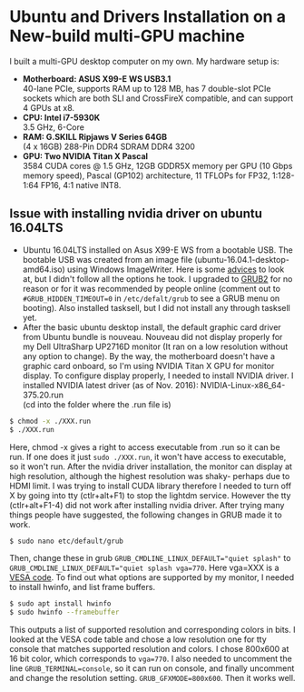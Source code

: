 # Ubuntu and Drivers Installation on a New-build multi-GPU machine
I built a multi-GPU desktop computer on my own. My hardware setup is:

- **Motherboard: ASUS X99-E WS USB3.1**    
   40-lane PCIe, supports RAM up to 128 MB, has 7 double-slot PCIe sockets which are both SLI and CrossFireX compatible, and can support 4 GPUs at x8.
- **CPU: Intel i7-5930K**    
  3.5 GHz, 6-Core
- **RAM: G.SKILL Ripjaws V Series 64GB**    
  (4 x 16GB) 288-Pin DDR4 SDRAM DDR4 3200  
- **GPU: Two NVIDIA Titan X Pascal**  
  3584 CUDA cores @ 1.5 GHz, 12GB GDDR5X memory per GPU (10 Gbps memory speed), Pascal (GP102) architecture, 11 TFLOPs for FP32, 1:128-1:64 FP16, 4:1 native INT8.

## Issue with installing nvidia driver on ubuntu 16.04LTS

- Ubuntu 16.04LTS installed on Asus X99-E WS from a bootable USB. The bootable USB was created from an image file (ubuntu-16.04.1-desktop-amd64.iso) using Windows ImageWriter. Here is some [advices](https://www.pugetsystems.com/labs/hpc/Install-Ubuntu-16-04-or-14-04-and-CUDA-8-and-7-5-for-NVIDIA-Pascal-GPU-825/) to look at, but I didn't follow all the options he took. I upgraded to [GRUB2](https://help.ubuntu.com/community/Grub2/Upgrading) for no reason or for it was recommended by people online (comment out to `#GRUB_HIDDEN_TIMEOUT=0` in `/etc/defalt/grub` to see a GRUB menu on booting). Also installed tasksell, but I did not install any through tasksell yet.
- After the basic ubuntu desktop install, the default graphic card driver from Ubuntu bundle is nouveau. Nouveau did not display properly for my Dell UltraSharp UP2716D monitor (It ran on a low resolution without any option to change). By the way, the motherboard doesn't have a graphic card onboard, so I'm using NVIDIA Titan X GPU for monitor display. To configure display properly, I needed to install NVIDIA driver. I installed NVIDIA latest driver (as of Nov. 2016): NVIDIA-Linux-x86_64-375.20.run    
(cd into the folder where the .run file is)
```bash
$ chmod -x ./XXX.run
$ ./XXX.run
```
Here, chmod -x gives a right to access executable from .run so it can be run. If one does it just `sudo ./XXX.run`, it won't have access to executable, so it won't run.
After the nvidia driver installation, the monitor can display at high resolution, although the highest resolution was shaky- perhaps due to HDMI limit. I was trying to install CUDA library therefore I needed to turn off X by going into tty (ctlr+alt+F1) to stop the lightdm service. However the tty (ctlr+alt+F1-4) did not work after installing nvidia driver. After trying many things people have suggested, the following changes in GRUB made it to work.

```bash
$ sudo nano etc/default/grub
```
Then, change these in grub
`GRUB_CMDLINE_LINUX_DEFAULT="quiet splash"` to `GRUB_CMDLINE_LINUX_DEFAULT="quiet splash vga=770`. Here vga=XXX is a [VESA code](https://en.wikipedia.org/wiki/VESA_BIOS_Extensions#Linux_video_mode_numbers). To find out what options are supported by my monitor, I needed to install hwinfo, and list frame buffers.
```bash
$ sudo apt install hwinfo
$ sudo hwinfo --framebuffer
```
This outputs a list of supported resolution and corresponding colors in bits. I looked at the VESA code table and chose a low resolution one for tty console that matches supported resolution and colors. I chose 800x600 at 16 bit color, which corresponds to `vga=770`. I also needed to uncomment the line `GRUB_TERMINAL=console`, so it can run on console, and finally uncomment and change the resolution setting. `GRUB_GFXMODE=800x600`. Then it works well.
